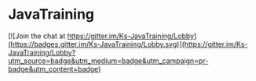 # JavaTraining

[![Join the chat at https://gitter.im/Ks-JavaTraining/Lobby](https://badges.gitter.im/Ks-JavaTraining/Lobby.svg)](https://gitter.im/Ks-JavaTraining/Lobby?utm_source=badge&utm_medium=badge&utm_campaign=pr-badge&utm_content=badge)